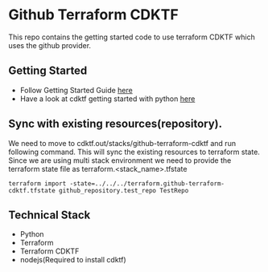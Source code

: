 # Github Terraform CDKTF

This repo contains the getting started code to use terraform CDKTF which uses the github provider.

## Getting Started

- Follow Getting Started Guide [here](https://learn.hashicorp.com/tutorials/terraform/cdktf)
- Have a look at cdktf getting started with python [here](https://learn.hashicorp.com/tutorials/terraform/cdktf-build-python?in=terraform/cdktf)

## Sync with existing resources(repository).

We need to move to cdktf.out/stacks/github-terraform-cdktf and run following command. This will sync the existing resources to terraform state. Since we are using multi stack environment we need to provide the terraform state file as terraform.<stack_name>.tfstate

```
terraform import -state=../../../terraform.github-terraform-cdktf.tfstate github_repository.test_repo TestRepo
```

## Technical Stack

- Python
- Terraform
- Terraform CDKTF
- nodejs(Required to install cdktf)